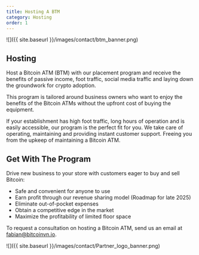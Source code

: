 ```yaml
---
title: Hosting A BTM
category: Hosting
order: 1
---
```


![]({{ site.baseurl }}/images/contact/btm_banner.png)

## Hosting

Host a Bitcoin ATM (BTM) with our placement program and receive the benefits of passive income, foot traffic, social media traffic and laying down the groundwork for crypto adoption. 

This program is tailored around business owners who want to enjoy the benefits of the Bitcoin ATMs without the upfront cost of buying the equipment.  

If your establishment has high foot traffic, long hours of operation and is easily accessible, our program is the perfect fit for you. We take care of operating, maintaining and providing instant customer support. Freeing you from the upkeep of maintaining a Bitcoin ATM.

## Get With The Program

Drive new business to your store with customers eager to buy and sell Bitcoin: 

- Safe and convenient for anyone to use
- Earn profit through our revenue sharing model (Roadmap for late 2025)
- Eliminate out-of-pocket expenses
- Obtain a competitive edge in the market
- Maximize the profitability of limited floor space

To request a consultation on hosting a Bitcoin ATM, send us an email at fabian@bitcoinvn.io. 

![]({{ site.baseurl }}/images/contact/Partner_logo_banner.png)

